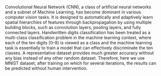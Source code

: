 Convolutional Neural Network (CNN), a class of artificial neural networks and a subnet of Machine Learning, has become dominant in various computer vision tasks. It is designed to automatically and adaptively learn spatial hierarchies of features through backpropagation by using multiple building blocks, such as convolution layers, pooling layers, and fully connected layers. Handwritten digits classification has been treated as a multi-class classification problem in the machine learning context, where each of the ten digits (0–9) is viewed as a class and the machine learning task is essentially to train a model that can effectively discriminate the ten classes. A representative dataset provides much greater accuracy without any bias instead of any other random dataset. Therefore, here we use MNIST dataset, after training on which for several iterations, the results can be predicted without human intervention.